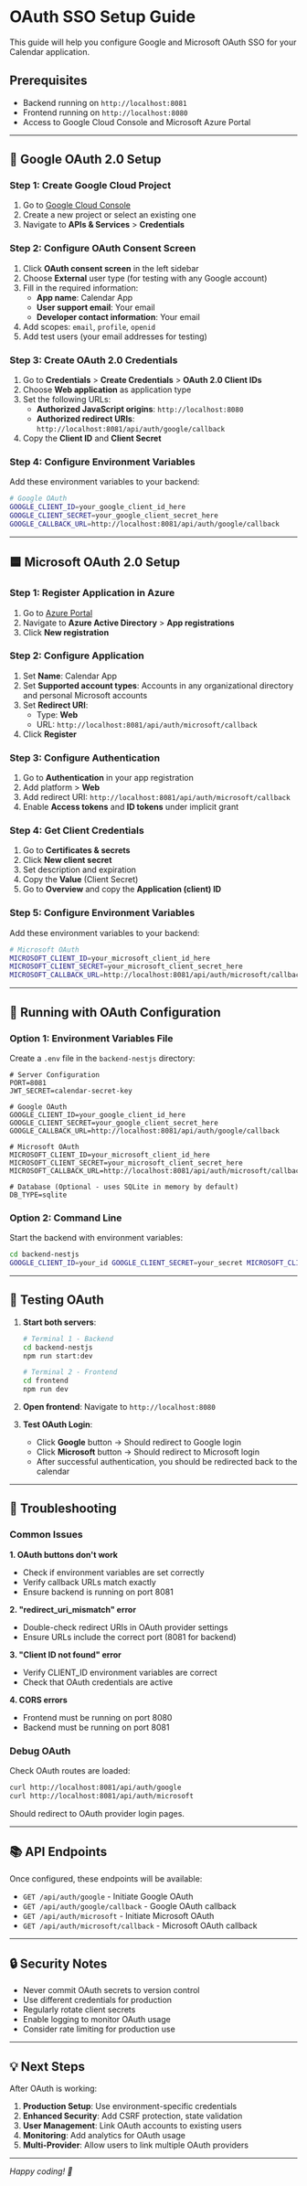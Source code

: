 # OAuth SSO Setup Guide

This guide will help you configure Google and Microsoft OAuth SSO for your Calendar application.

## Prerequisites

- Backend running on `http://localhost:8081`
- Frontend running on `http://localhost:8080`
- Access to Google Cloud Console and Microsoft Azure Portal

---

## 🔵 Google OAuth 2.0 Setup

### Step 1: Create Google Cloud Project

1. Go to [Google Cloud Console](https://console.cloud.google.com/)
2. Create a new project or select an existing one
3. Navigate to **APIs & Services** > **Credentials**

### Step 2: Configure OAuth Consent Screen

1. Click **OAuth consent screen** in the left sidebar
2. Choose **External** user type (for testing with any Google account)
3. Fill in the required information:
   - **App name**: Calendar App
   - **User support email**: Your email
   - **Developer contact information**: Your email
4. Add scopes: `email`, `profile`, `openid`
5. Add test users (your email addresses for testing)

### Step 3: Create OAuth 2.0 Credentials

1. Go to **Credentials** > **Create Credentials** > **OAuth 2.0 Client IDs**
2. Choose **Web application** as application type
3. Set the following URLs:
   - **Authorized JavaScript origins**: `http://localhost:8080`
   - **Authorized redirect URIs**: `http://localhost:8081/api/auth/google/callback`
4. Copy the **Client ID** and **Client Secret**

### Step 4: Configure Environment Variables

Add these environment variables to your backend:

```bash
# Google OAuth
GOOGLE_CLIENT_ID=your_google_client_id_here
GOOGLE_CLIENT_SECRET=your_google_client_secret_here
GOOGLE_CALLBACK_URL=http://localhost:8081/api/auth/google/callback
```

---

## 🟦 Microsoft OAuth 2.0 Setup

### Step 1: Register Application in Azure

1. Go to [Azure Portal](https://portal.azure.com/)
2. Navigate to **Azure Active Directory** > **App registrations**
3. Click **New registration**

### Step 2: Configure Application

1. Set **Name**: Calendar App
2. Set **Supported account types**: Accounts in any organizational directory and personal Microsoft accounts
3. Set **Redirect URI**:
   - Type: **Web**
   - URL: `http://localhost:8081/api/auth/microsoft/callback`
4. Click **Register**

### Step 3: Configure Authentication

1. Go to **Authentication** in your app registration
2. Add platform > **Web**
3. Add redirect URI: `http://localhost:8081/api/auth/microsoft/callback`
4. Enable **Access tokens** and **ID tokens** under implicit grant

### Step 4: Get Client Credentials

1. Go to **Certificates & secrets**
2. Click **New client secret**
3. Set description and expiration
4. Copy the **Value** (Client Secret)
5. Go to **Overview** and copy the **Application (client) ID**

### Step 5: Configure Environment Variables

Add these environment variables to your backend:

```bash
# Microsoft OAuth
MICROSOFT_CLIENT_ID=your_microsoft_client_id_here
MICROSOFT_CLIENT_SECRET=your_microsoft_client_secret_here
MICROSOFT_CALLBACK_URL=http://localhost:8081/api/auth/microsoft/callback
```

---

## 🚀 Running with OAuth Configuration

### Option 1: Environment Variables File

Create a `.env` file in the `backend-nestjs` directory:

```env
# Server Configuration
PORT=8081
JWT_SECRET=calendar-secret-key

# Google OAuth
GOOGLE_CLIENT_ID=your_google_client_id_here
GOOGLE_CLIENT_SECRET=your_google_client_secret_here
GOOGLE_CALLBACK_URL=http://localhost:8081/api/auth/google/callback

# Microsoft OAuth
MICROSOFT_CLIENT_ID=your_microsoft_client_id_here
MICROSOFT_CLIENT_SECRET=your_microsoft_client_secret_here
MICROSOFT_CALLBACK_URL=http://localhost:8081/api/auth/microsoft/callback

# Database (Optional - uses SQLite in memory by default)
DB_TYPE=sqlite
```

### Option 2: Command Line

Start the backend with environment variables:

```bash
cd backend-nestjs
GOOGLE_CLIENT_ID=your_id GOOGLE_CLIENT_SECRET=your_secret MICROSOFT_CLIENT_ID=your_id MICROSOFT_CLIENT_SECRET=your_secret PORT=8081 JWT_SECRET=calendar-secret-key npm run start:dev
```

---

## 🧪 Testing OAuth

1. **Start both servers**:
   ```bash
   # Terminal 1 - Backend
   cd backend-nestjs
   npm run start:dev

   # Terminal 2 - Frontend
   cd frontend
   npm run dev
   ```

2. **Open frontend**: Navigate to `http://localhost:8080`

3. **Test OAuth Login**:
   - Click **Google** button → Should redirect to Google login
   - Click **Microsoft** button → Should redirect to Microsoft login
   - After successful authentication, you should be redirected back to the calendar

---

## 🔧 Troubleshooting

### Common Issues

**1. OAuth buttons don't work**
- Check if environment variables are set correctly
- Verify callback URLs match exactly
- Ensure backend is running on port 8081

**2. "redirect_uri_mismatch" error**
- Double-check redirect URIs in OAuth provider settings
- Ensure URLs include the correct port (8081 for backend)

**3. "Client ID not found" error**
- Verify CLIENT_ID environment variables are correct
- Check that OAuth credentials are active

**4. CORS errors**
- Frontend must be running on port 8080
- Backend must be running on port 8081

### Debug OAuth

Check OAuth routes are loaded:
```bash
curl http://localhost:8081/api/auth/google
curl http://localhost:8081/api/auth/microsoft
```

Should redirect to OAuth provider login pages.

---

## 📚 API Endpoints

Once configured, these endpoints will be available:

- `GET /api/auth/google` - Initiate Google OAuth
- `GET /api/auth/google/callback` - Google OAuth callback
- `GET /api/auth/microsoft` - Initiate Microsoft OAuth
- `GET /api/auth/microsoft/callback` - Microsoft OAuth callback

---

## 🔒 Security Notes

- Never commit OAuth secrets to version control
- Use different credentials for production
- Regularly rotate client secrets
- Enable logging to monitor OAuth usage
- Consider rate limiting for production use

---

## 💡 Next Steps

After OAuth is working:

1. **Production Setup**: Use environment-specific credentials
2. **Enhanced Security**: Add CSRF protection, state validation
3. **User Management**: Link OAuth accounts to existing users
4. **Monitoring**: Add analytics for OAuth usage
5. **Multi-Provider**: Allow users to link multiple OAuth providers

---

*Happy coding! 🎉*